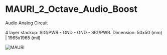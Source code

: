 # MAURI_2_Octave_Audio_Boost

Audio Analog Circuit

4 layer stackup: SIG/PWR - GND - GND - SIG/PWR. Dimension: 50x50 (mm) | 1965x1965 (mil)


![MAURI](https://user-images.githubusercontent.com/77835086/131785356-86dd29f7-4605-4180-8fff-7740dab211dd.PNG)
